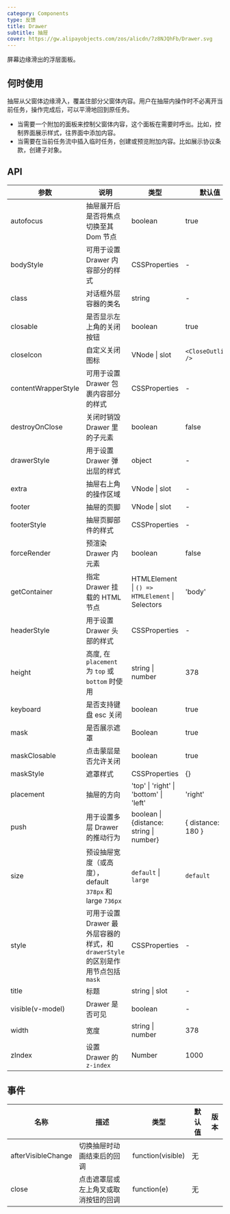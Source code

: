 ```yaml
---
category: Components
type: 反馈
title: Drawer
subtitle: 抽屉
cover: https://gw.alipayobjects.com/zos/alicdn/7z8NJQhFb/Drawer.svg
---
```


屏幕边缘滑出的浮层面板。

## 何时使用

抽屉从父窗体边缘滑入，覆盖住部分父窗体内容。用户在抽屉内操作时不必离开当前任务，操作完成后，可以平滑地回到原任务。

- 当需要一个附加的面板来控制父窗体内容，这个面板在需要时呼出。比如，控制界面展示样式，往界面中添加内容。
- 当需要在当前任务流中插入临时任务，创建或预览附加内容。比如展示协议条款，创建子对象。

## API

| 参数 | 说明 | 类型 | 默认值 | 版本 |
| --- | --- | --- | --- | --- |
| autofocus | 抽屉展开后是否将焦点切换至其 Dom 节点 | boolean | true | 3.0.0 |
| bodyStyle | 可用于设置 Drawer 内容部分的样式 | CSSProperties | - |  |
| class | 对话框外层容器的类名 | string | - |  |
| closable | 是否显示左上角的关闭按钮 | boolean | true |  |
| closeIcon | 自定义关闭图标 | VNode \| slot | `<CloseOutlined />` | 3.0.0 |
| contentWrapperStyle | 可用于设置 Drawer 包裹内容部分的样式 | CSSProperties | - | 3.0.0 |
| destroyOnClose | 关闭时销毁 Drawer 里的子元素 | boolean | false |  |
| drawerStyle | 用于设置 Drawer 弹出层的样式 | object | - |  |
| extra | 抽屉右上角的操作区域 | VNode \| slot | - | 3.0.0 |
| footer | 抽屉的页脚 | VNode \| slot | - | 3.0.0 |
| footerStyle | 抽屉页脚部件的样式 | CSSProperties | - | 3.0.0 |
| forceRender | 预渲染 Drawer 内元素 | boolean | false | 3.0.0 |
| getContainer | 指定 Drawer 挂载的 HTML 节点 | HTMLElement \| `() => HTMLElement` \| Selectors | 'body' |  |
| headerStyle | 用于设置 Drawer 头部的样式 | CSSProperties | - | 3.0.0 |
| height | 高度, 在 `placement` 为 `top` 或 `bottom` 时使用 | string \| number | 378 |  |
| keyboard | 是否支持键盘 esc 关闭 | boolean | true |  |
| mask | 是否展示遮罩 | Boolean | true |  |
| maskClosable | 点击蒙层是否允许关闭 | boolean | true |  |
| maskStyle | 遮罩样式 | CSSProperties | {} |  |
| placement | 抽屉的方向 | 'top' \| 'right' \| 'bottom' \| 'left' | 'right' |  |
| push | 用于设置多层 Drawer 的推动行为 | boolean \| {distance: string \| number} | { distance: 180 } | 3.0.0 |
| size | 预设抽屉宽度（或高度），default `378px` 和 large `736px` | `default` \| `large` | `default` | 3.0.0 |
| style | 可用于设置 Drawer 最外层容器的样式，和 `drawerStyle` 的区别是作用节点包括 `mask` | CSSProperties | - |  |
| title | 标题 | string \| slot | - |  |
| visible(v-model) | Drawer 是否可见 | boolean | - |  |
| width | 宽度 | string \| number | 378 |  |
| zIndex | 设置 Drawer 的 `z-index` | Number | 1000 |  |

## 事件

| 名称               | 描述                                 | 类型              | 默认值 | 版本 |
| ------------------ | ------------------------------------ | ----------------- | ------ | ---- |
| afterVisibleChange | 切换抽屉时动画结束后的回调           | function(visible) | 无     |      |
| close              | 点击遮罩层或左上角叉或取消按钮的回调 | function(e)       | 无     |      |
